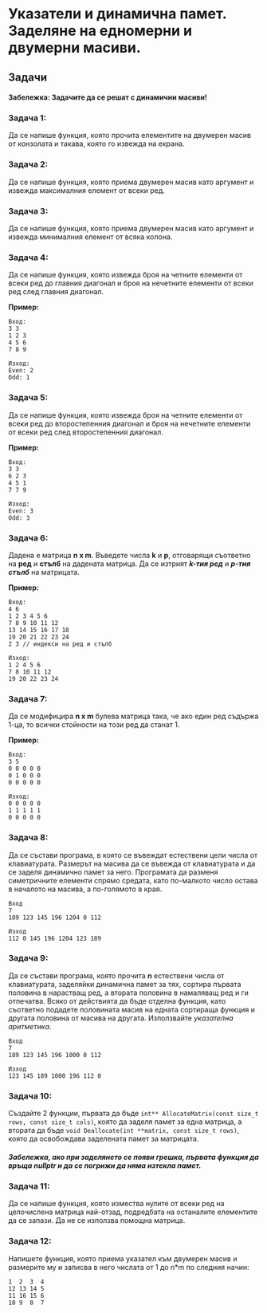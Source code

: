 <h1> Указатели и динамична памет. Заделяне на едномерни и двумерни масиви. </h1>

## Задачи

#### Забележка: Задачите да се решат с динамични масиви!

### Задача 1:
Да се напише функция, която прочита елементите на двумерен масив от конзолата и такава, която го извежда на екрана.

### Задача 2:
Да се напише функция, която приема двумерен масив като аргумент и извежда максималния елемент от всеки ред.

### Задача 3:
Да се напише функция, която приема двумерен масив като аргумент и извежда минималния елемент от всяка колона.

### Задача 4:
Да се напише функция, която извежда броя на четните елементи от всеки ред до главния диагонал и броя на нечетните елементи от всеки ред след главния диагонал.

**Пример:**
```
Вход:
3 3
1 2 3
4 5 6
7 8 9

Изход:
Even: 2
Odd: 1
```

### Задача 5:
Да се напише функция, която извежда броя на четните елементи от всеки ред до второстепенния диагонал и броя на нечетните елементи от всеки ред след второстепенния диагонал.

**Пример:**
```
Вход:
3 3
6 2 3
4 5 1
7 7 9

Изход:
Even: 3
Odd: 3
```

### Задача 6:
Дадена е матрица **n x m**. Въведете числа **k** и **p**, отговарящи съответно на **ред** и **стълб** на дадената матрица. Да се изтрият ***k-тия ред*** и ***p-тия стълб*** на матрицата.

**Пример:**
```
Вход:
4 6
1 2 3 4 5 6
7 8 9 10 11 12
13 14 15 16 17 18
19 20 21 22 23 24
2 3 // индекси на ред и стълб

Изход:
1 2 4 5 6
7 8 10 11 12
19 20 22 23 24
```

### Задача 7:
Да се модифицира **n x m** булева матрица така, че ако един ред съдържа 1-ца, то всички стойности на този ред да станат 1.

**Пример:**
```
Вход:
3 5
0 0 0 0 0
0 1 0 0 0
0 0 0 0 0

Изход:
0 0 0 0 0
1 1 1 1 1
0 0 0 0 0
```

### Задача 8:
Да се състави програма, в която се въвеждат естествени цели числа от клавиатурата. Размерът на масива да се въвежда от клавиатурата и да се заделя динамично памет за него. Програмата да разменя симетричните елементи спрямо средата, като по-малкото число остава в началото на масива, а по-голямото в края.
```
Вход      
7  
189 123 145 196 1204 0 112

Изход    
112 0 145 196 1204 123 189
```


### Задача 9:
Да се състави програма, която прочита **n** естествени числа от клавиатурата, заделяйки динамична памет за тях, сортира първата половина в нарастващ ред, a втората половина в намаляващ ред и ги отпечатва. Всяко от действията да бъде отделна функция, като съответно подадете половината масив на едната сортираща функция и другата половина от масива на другата. Използвайте *указателна аритметика*.
```
Вход  
7  
189 123 145 196 1000 0 112

Изход    
123 145 189 1000 196 112 0
```

### Задача 10:
Създайте 2 функции, първата да бъде `int** AllocateMatrix(const size_t rows, const size_t cols)`, която да заделя памет за една матрица, а втората да бъде `void Deallocate(int **matrix, const size_t rows)`, която да освобождава заделената памет за матрицата.

##### Забележка, ако при заделянето се появи грешка, първата функция да връща nullptr и да се погрижи да няма изтекла памет.

### Задача 11:
Да се напише функция, която измества нулите от всеки ред на целочислена матрица най-отзад, подредбата на останалите елементите да се запази. Да не се използва помощна матрица.


### Задача 12:
Напишете функция, която приема указател към двумерен масив и размерите му и записва в него числата от 1 до n*m по следния начин:
```
1  2  3  4
12 13 14 5
11 16 15 6
10 9  8  7
```
